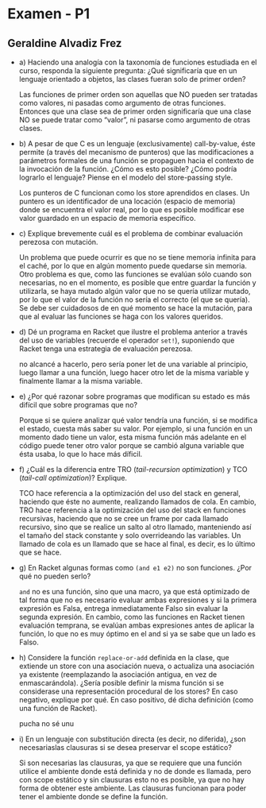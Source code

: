 # Examen - P1
## Geraldine Alvadiz Frez

- a) Haciendo una analogía con la taxonomía de funciones estudiada en el curso, responda la siguiente pregunta: ¿Qué significaría que en un lenguaje orientado a objetos, las clases fueran solo de primer orden?

    Las funciones de primer orden son aquellas que NO pueden ser tratadas como valores, ni pasadas como argumento de otras funciones. Entonces que una clase sea de primer orden significaría que una clase NO se puede tratar como “valor”, ni pasarse como argumento de otras clases. 

- b) A pesar de que C es un lenguaje (exclusivamente) call-by-value, éste permite (a través del mecanismo de punteros) que las modificaciones a parámetros formales de una función se propaguen hacia el contexto de la invocación de la función. ¿Cómo es esto posible? ¿Cómo podría lograrlo el lenguaje? Piense en el modelo del store-passing style.

    Los punteros de C funcionan como los store aprendidos en clases. Un puntero es un identificador de una locación (espacio de memoria) donde se encuentra el valor real, por lo que es posible modificar ese valor guardado en un espacio de memoria específico.

- c) Explique brevemente cuál es el problema de combinar evaluación perezosa con mutación.

    Un problema que puede ocurrir es que no se tiene memoria infinita para el caché, por lo que en algún momento puede quedarse sin memoria. Otro problema es que, como las funciones se evalúan sólo cuando son necesarias, no en el momento, es posible que entre guardar la función y utilizarla, se haya mutado algún valor que no se quería utilizar mutado, por lo que el valor de la función no sería el correcto (el que se quería). Se debe ser cuidadosos de en qué momento se hace la mutación, para que al evaluar las funciones se haga con los valores queridos.

- d) Dé un programa en Racket que ilustre el problema anterior a través del uso de variables (recuerde el operador ```set!```), suponiendo que Racket tenga una estrategia de evaluación perezosa.

    no alcancé a hacerlo, pero sería poner let de una variable al principio, luego llamar a una función, luego hacer otro let de la misma variable y finalmente llamar a la misma variable. 

- e) ¿Por qué razonar sobre programas que modifican su estado es más difícil que sobre programas que no?

    Porque si se quiere analizar qué valor tendría una función, si se modifica el estado, cuesta más saber su valor. Por ejemplo, si una función en un momento dado tiene un valor, esta misma función más adelante en el código puede tener otro valor porque se cambió alguna variable que ésta usaba, lo que lo hace más díficil.

- f) ¿Cuál es la diferencia entre TRO (_tail-recursion optimization_) y TCO (_tail-call optimization_)? Explique.

    TCO hace referencia a la optimización del uso del stack en general, haciendo que éste no aumente, realizando llamados de cola. En cambio, TRO hace referencia a la optimización del uso del stack en funciones recursivas, haciendo que no se cree un frame por cada llamado recursivo, sino que se realice un salto al otro llamado, manteniendo así el tamaño del stack constante y solo overrideando las variables. Un llamado de cola es un llamado que se hace al final, es decir, es lo último que se hace.


- g) En Racket algunas formas como ```(and e1 e2)``` no son funciones. ¿Por qué no pueden serlo?

    ```and``` no es una función, sino que una macro, ya que está optimizado de tal forma que no es necesario evaluar ambas expresiones y si la primera expresión es Falsa, entrega inmediatamente Falso sin evaluar la segunda expresión. En cambio, como las funciones en Racket tienen evaluación temprana, se evalúan ambas expresiones antes de aplicar la función, lo que no es muy óptimo en el and si ya se sabe que un lado es Falso.

- h) Considere la función ```replace-or-add``` definida en la clase, que extiende un store con una asociación nueva, o actualiza una asociación ya existente (reemplazando la asociación antigua, en vez de enmascarándola). ¿Sería posible definir la misma función si se considerase una representación procedural de los stores? En caso negativo, explique por qué. En caso positivo, dé dicha definición (como una función de Racket).

    pucha no sé unu

- i) En un lenguaje con substitución directa (es decir, no diferida), ¿son necesariaslas clausuras si se desea preservar el scope estático?

    Si son necesarias las clausuras, ya que se requiere que una función utilice el ambiente donde está definida y no de donde es llamada, pero con scope estático y sin clausuras esto no es posible, ya que no hay forma de obtener este ambiente. Las clausuras funcionan para poder tener el ambiente donde se define la función.